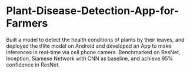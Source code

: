 # Plant-Disease-Detection-App-for-Farmers
Built a model to detect the health conditions of plants by their leaves, and deployed the tflite model on Android and developed an App to make inferences in real-time via cell phone camera.
Benchmarked on ResNet, Inception, Siamese Network with CNN as baseline, and achieve 95% confidence in ResNet.
